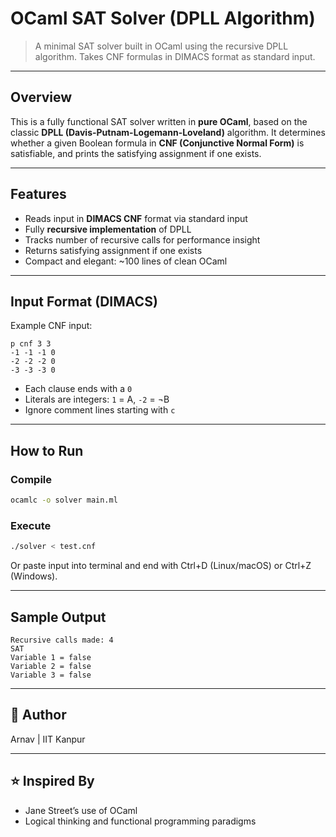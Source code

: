 # OCaml SAT Solver (DPLL Algorithm)

> A minimal SAT solver built in OCaml using the recursive DPLL algorithm. Takes CNF formulas in DIMACS format as standard input.

---

## Overview

This is a fully functional SAT solver written in **pure OCaml**, based on the classic **DPLL (Davis-Putnam-Logemann-Loveland)** algorithm. It determines whether a given Boolean formula in **CNF (Conjunctive Normal Form)** is satisfiable, and prints the satisfying assignment if one exists.

---

## Features

* Reads input in **DIMACS CNF** format via standard input
* Fully **recursive implementation** of DPLL
* Tracks number of recursive calls for performance insight
* Returns satisfying assignment if one exists
* Compact and elegant: \~100 lines of clean OCaml

---

## Input Format (DIMACS)

Example CNF input:

```
p cnf 3 3
-1 -1 -1 0
-2 -2 -2 0
-3 -3 -3 0
```

* Each clause ends with a `0`
* Literals are integers: `1` = A, `-2` = ¬B
* Ignore comment lines starting with `c`

---

##  How to Run

###  Compile

```bash
ocamlc -o solver main.ml
```

###  Execute

```bash
./solver < test.cnf
```

Or paste input into terminal and end with Ctrl+D (Linux/macOS) or Ctrl+Z (Windows).

---

##  Sample Output

```
Recursive calls made: 4
SAT
Variable 1 = false
Variable 2 = false
Variable 3 = false
```

---

## 👤 Author

Arnav | IIT Kanpur

---

## ⭐️ Inspired By

* Jane Street’s use of OCaml
* Logical thinking and functional programming paradigms

